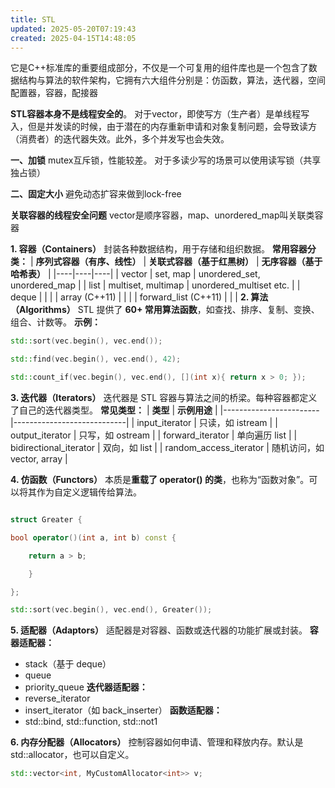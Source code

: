```yaml
---
title: STL
updated: 2025-05-20T07:19:43
created: 2025-04-15T14:48:05
---
```


它是C++标准库的重要组成部分，不仅是一个可复用的组件库也是一个包含了数据结构与算法的软件架构，它拥有六大组件分别是：仿函数，算法，迭代器，空间配置器，容器，配接器

**STL容器本身不是线程安全的**。
对于vector，即使写方（生产者）是单线程写入，但是并发读的时候，由于潜在的内存重新申请和对象复制问题，会导致读方（消费者）的迭代器失效。此外，多个并发写也会失效。

**一、加锁**
mutex互斥锁，性能较差。
对于多读少写的场景可以使用读写锁（共享独占锁）

**二、固定大小**
避免动态扩容来做到lock-free

**关联容器的线程安全问题**
vector是顺序容器，map、unordered_map叫关联类容器

**1. 容器（Containers）**
封装各种数据结构，用于存储和组织数据。
**常用容器分类：**
| **序列式容器（有序、线性）** | **关联式容器（基于红黑树）** | **无序容器（基于哈希表）** |
|----|----|----|
| vector | set, map | unordered_set, unordered_map |
| list | multiset, multimap | unordered_multiset etc. |
| deque |  |  |
| array (C++11) |  |  |
| forward_list (C++11) |  |  |
**2. 算法（Algorithms）**
STL 提供了 **60+ 常用算法函数**，如查找、排序、复制、变换、组合、计数等。
**示例：**
```c++
std::sort(vec.begin(), vec.end());

std::find(vec.begin(), vec.end(), 42);

std::count_if(vec.begin(), vec.end(), [](int x){ return x > 0; });
```
**3. 迭代器（Iterators）**
迭代器是 STL 容器与算法之间的桥梁。每种容器都定义了自己的迭代器类型。
**常见类型：**
| **类型**               | **示例用途**               |
|------------------------|----------------------------|
| input_iterator         | 只读，如 istream           |
| output_iterator        | 只写，如 ostream           |
| forward_iterator       | 单向遍历 list              |
| bidirectional_iterator | 双向，如 list              |
| random_access_iterator | 随机访问，如 vector, array |

**4. 仿函数（Functors）**
本质是**重载了 operator() 的类**，也称为“函数对象”。可以将其作为自定义逻辑传给算法。
```c++

struct Greater {

bool operator()(int a, int b) const {

    return a > b;

    }

};

std::sort(vec.begin(), vec.end(), Greater());
```
**5. 适配器（Adaptors）**
适配器是对容器、函数或迭代器的功能扩展或封装。
**容器适配器：**
- stack（基于 deque）
- queue
- priority_queue
**迭代器适配器：**
- reverse_iterator
- insert_iterator（如 back_inserter）
**函数适配器：**
- std::bind, std::function, std::not1
  
**6. 内存分配器（Allocators）**
控制容器如何申请、管理和释放内存。默认是 std::allocator，也可以自定义。
```c++
std::vector<int, MyCustomAllocator<int>> v;
```